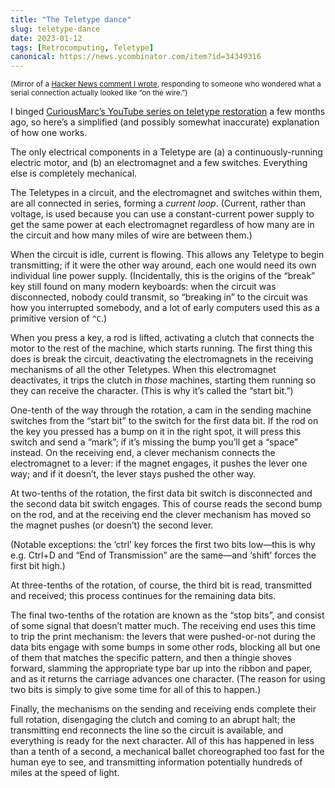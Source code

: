 ```yaml
---
title: "The Teletype dance"
slug: teletype-dance
date: 2023-01-12
tags: [Retrocomputing, Teletype]
canonical: https://news.ycombinator.com/item?id=34349316
---
```

<small>(Mirror of a [Hacker News comment I wrote](https://news.ycombinator.com/item?id=34349316), responding to someone who wondered what a serial connection actually looked like “on the wire.”)</small>

I binged [CuriousMarc’s YouTube series on teletype restoration](https://www.youtube.com/playlist?list=PL-_93BVApb5-9eQLTCk9xx16RAGEYHH1q) a few months ago, so here’s a simplified (and possibly somewhat inaccurate) explanation of how one works.<p>The only electrical components in a Teletype are (a) a continuously-running electric motor, and (b) an electromagnet and a few switches. Everything else is completely mechanical.</p><p>The Teletypes in a circuit, and the electromagnet and switches within them, are all connected in series, forming a <i>current loop</i>. (Current, rather than voltage, is used because you can use a constant-current power supply to get the same power at each electromagnet regardless of how many are in the circuit and how many miles of wire are between them.)</p>
<!--more-->
<p>When the circuit is idle, current is flowing. This allows any Teletype to begin transmitting; if it were the other way around, each one would need its own individual line power supply. (Incidentally, this is the origins of the “break” key still found on many modern keyboards: when the circuit was disconnected, nobody could transmit, so “breaking in” to the circuit was how you interrupted somebody, and a lot of early computers used this as a primitive version of <code>^C</code>.)</p><p>When you press a key, a rod is lifted, activating a clutch that connects the motor to the rest of the machine, which starts running. The first thing this does is break the circuit, deactivating the electromagnets in the receiving mechanisms of all the other Teletypes. When this electromagnet deactivates, it trips the clutch in <i>those</i> machines, starting them running so they can receive the character. (This is why it’s called the “start bit.”)</p><p>One-tenth of the way through the rotation, a cam in the sending machine switches from the “start bit” to the switch for the first data bit. If the rod on the key you pressed has a bump on it in the right spot, it will press this switch and send a “mark”; if it’s missing the bump you’ll get a “space” instead. On the receiving end, a clever mechanism connects the electromagnet to a lever: if the magnet engages, it pushes the lever one way; and if it doesn’t, the lever stays pushed the other way.</p><p>At two-tenths of the rotation, the first data bit switch is disconnected and the second data bit switch engages. This of course reads the second bump on the rod, and at the receiving end the clever mechanism has moved so the magnet pushes (or doesn’t) the second lever.</p><p>(Notable exceptions: the ‘ctrl’ key forces the first two bits low—this is why e.g. Ctrl+D and “End of Transmission” are the same—and ‘shift’ forces the first bit high.)</p><p>At three-tenths of the rotation, of course, the third bit is read, transmitted and received; this process continues for the remaining data bits.</p><p>The final two-tenths of the rotation are known as the “stop bits”, and consist of some signal that doesn’t matter much. The receiving end uses this time to trip the print mechanism: the levers that were pushed-or-not during the data bits engage with some bumps in some other rods, blocking all but one of them that matches the specific pattern, and then a thingie shoves forward, slamming the appropriate type bar up into the ribbon and paper, and as it returns the carriage advances one character. (The reason for using two bits is simply to give some time for all of this to happen.)</p><p>Finally, the mechanisms on the sending and receiving ends complete their full rotation, disengaging the clutch and coming to an abrupt halt; the transmitting end reconnects the line so the circuit is available, and everything is ready for the next character. All of this has happened in less than a tenth of a second, a mechanical ballet choreographed too fast for the human eye to see, and transmitting information potentially hundreds of miles at the speed of light.</p>
